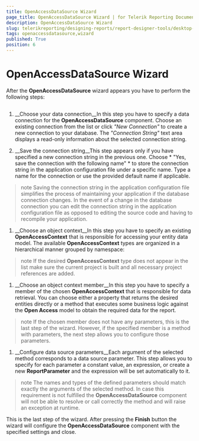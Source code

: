 ```yaml
---
title: OpenAccessDataSource Wizard
page_title: OpenAccessDataSource Wizard | for Telerik Reporting Documentation
description: OpenAccessDataSource Wizard
slug: telerikreporting/designing-reports/report-designer-tools/desktop-designers/tools/data-source-wizards/openaccessdatasource-wizard
tags: openaccessdatasource,wizard
published: True
position: 6
---
```


# OpenAccessDataSource Wizard



After the __OpenAccessDataSource__ wizard appears you have to perform the following steps:
      

## 

1. __Choose your data connection__In this step you have to specify a data connection for the __OpenAccessDataSource__ component. Choose an
              existing connection from the list or click *"New Connection"* to create a new connection to your
              database. The *"Connection String"* text area displays a read-only information about the selected
              connection string.
            

1. __Save the connection string__This step appears only if you have specified a new connection string in the previous one. Choose *
                "Yes, save the
                connection with the following name"
              * to store the connection string in the application configuration file under a
              specific name. Type a name for the connection or use the provided default name if applicable.
            

>note Saving the connection string in the application configuration file simplifies the process of maintaining your application if                the database connection changes. In the event of a change in the database connection you can edit the connection string in the                application configuration file as opposed to editing the source code and having to recompile your application.              


1. __Choose an object context__In this step you have to specify an existing __OpenAccessContext__ that is responsible for accessing your entity
              data model. The available __OpenAccessContext__ types are organized in a hierarchical manner grouped by namespace:
            

>note If the desired  __OpenAccessContext__  type does not appear in the list make sure the current project is built and                all necessary project references are added.              


1. __Choose an object context member__In this step you have to specify a member of the chosen __OpenAccessContext__ that is responsible for data
              retrieval. You can choose either a property that returns the desired entities directly or a method that
              executes some business logic against the __Open Access__ model to obtain the required data for the report.
            

>note If the chosen member does not have any parameters, this is the last step of the wizard. However, if                the specified member is a method with parameters, the next step allows you to configure those parameters.              


1. __Configure data source parameters__Each argument of the selected method corresponds to a data source parameter. This step allows you to
              specify for each parameter a constant value, an expression, or create a new __ReportParameter__ and the expression
              will be set automatically to it.
            

>note The names and types of the defined parameters should match exactly the arguments of the selected method.                In case this requirement is not fulfilled the  __OpenAccessDataSource__  component will not be able to resolve or call                correctly the method and will raise an exception at runtime.              


This is the last step of the wizard. After pressing the __Finish__ button the wizard will configure the
          __OpenAccessDataSource__ component with the specified settings and close.
        
